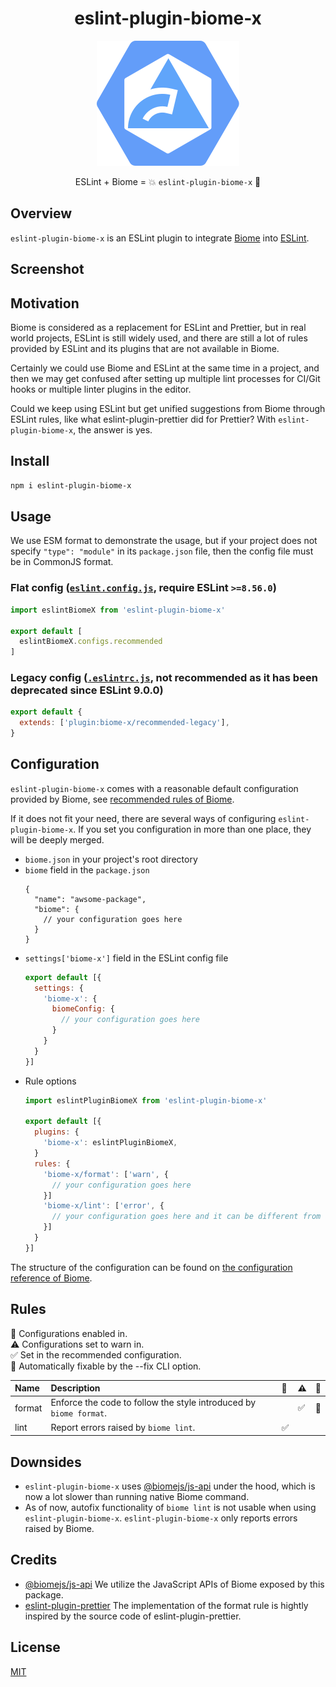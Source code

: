 <h1 align="center">eslint-plugin-biome-x</h1>

<p align="center">
  <img src="docs/images/logo.svg">
</p>

<p align="center">
  ESLint + Biome = 💥 <code>eslint-plugin-biome-x</code> 🤯
</p>

## Overview

`eslint-plugin-biome-x` is an ESLint plugin to integrate [Biome](https://biomejs.dev/) into [ESLint](https://eslint.org/).

## Screenshot

## Motivation
Biome is considered as a replacement for ESLint and Prettier, but in real world projects, ESLint is still widely used, and there are still a lot of rules provided by ESLint and its plugins that are not available in Biome.

Certainly we could use Biome and ESLint at the same time in a project, and then we may get confused after setting up multiple lint processes for CI/Git hooks or multiple linter plugins in the editor.

Could we keep using ESLint but get unified suggestions from Biome through ESLint rules, like what eslint-plugin-prettier did for Prettier? With `eslint-plugin-biome-x`, the answer is yes.

## Install
```sh
npm i eslint-plugin-biome-x
```

## Usage
We use ESM format to demonstrate the usage, but if your project does not specify `"type": "module"` in its `package.json` file, then the config file must be in CommonJS format.

### Flat config ([`eslint.config.js`](https://eslint.org/docs/latest/use/configure/configuration-files), require ESLint `>=8.56.0`)
```js
import eslintBiomeX from 'eslint-plugin-biome-x'

export default [
  eslintBiomeX.configs.recommended
]
```

### Legacy config ([`.eslintrc.js`](https://eslint.org/docs/latest/use/configure/configuration-files-deprecated), not recommended as it has been deprecated since ESLint 9.0.0)
```js
export default {
  extends: ['plugin:biome-x/recommended-legacy'],
}
```

## Configuration
`eslint-plugin-biome-x` comes with a reasonable default configuration provided by Biome, see [recommended rules of Biome](https://biomejs.dev/linter/rules/#recommended-rules).

If it does not fit your need, there are several ways of configuring `eslint-plugin-biome-x`. If you set you configuration in more than one place, they will be deeply merged.

- `biome.json` in your project's root directory
- `biome` field in the `package.json`
  ```json5
  {
    "name": "awsome-package",
    "biome": {
      // your configuration goes here
    }
  }
  ```
- `settings['biome-x']` field in the ESLint config file
  ```js
  export default [{
    settings: {
      'biome-x': {
        biomeConfig: {
          // your configuration goes here
        }
      }
    }
  }]
  ```
- Rule options
  ```js
  import eslintPluginBiomeX from 'eslint-plugin-biome-x'

  export default [{
    plugins: {
      'biome-x': eslintPluginBiomeX,
    }
    rules: {
      'biome-x/format': ['warn', {
        // your configuration goes here
      }]
      'biome-x/lint': ['error', {
        // your configuration goes here and it can be different from above
      }]
    }
  }]
  ```

The structure of the configuration can be found on [the configuration reference of Biome](https://biomejs.dev/reference/configuration/).

## Rules
💼 Configurations enabled in.\
⚠️ Configurations set to warn in.\
✅ Set in the recommended configuration.\
🔧 Automatically fixable by the --fix CLI option.

| Name | Description | 💼 | ⚠️ | 🔧 |
| :-- | :-- | :-- | :-- | :-- |
| format | Enforce the code to follow the style introduced by `biome format`. | | ✅ | 🔧 |
| lint | Report errors raised by `biome lint`. | ✅ | | |

## Downsides
- `eslint-plugin-biome-x` uses [@biomejs/js-api](https://www.npmjs.com/package/@biomejs/js-api) under the hood, which is now a lot slower than running native Biome command.
- As of now, autofix functionality of `biome lint` is not usable when using `eslint-plugin-biome-x`. `eslint-plugin-biome-x` only reports errors raised by Biome.

## Credits
- [@biomejs/js-api](https://github.com/biomejs/biome/tree/main/packages/%40biomejs/js-api)
  We utilize the JavaScript APIs of Biome exposed by this package.
- [eslint-plugin-prettier](https://github.com/prettier/eslint-plugin-prettier)
  The implementation of the format rule is hightly inspired by the source code of eslint-plugin-prettier.

## License
[MIT](license)

